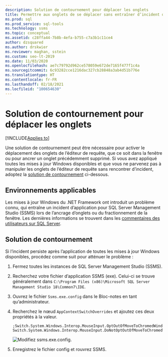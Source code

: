 ```yaml
---
description: Solution de contournement pour déplacer les onglets
title: Permettre aux onglets de se déplacer sans entraîner d’incident dans SSMS
ms.prod: sql
ms.prod_service: sql-tools
ms.technology: ssms
ms.topic: conceptual
ms.assetid: c28ffa44-7b8b-4efa-b755-c7a3b1c11ce4
author: dzsquared
ms.author: drskwier
ms.reviewer: maghan, sstein
ms.custom: seo-lt-2019
ms.date: 11/03/2020
ms.openlocfilehash: ae7c79792d962ce578059e672de7165f477f1c4a
ms.sourcegitcommit: 6c93282cce1216dac327cb28848a3ab4d51b776e
ms.translationtype: HT
ms.contentlocale: fr-FR
ms.lasthandoff: 02/18/2021
ms.locfileid: "100654630"
---
```

# <a name="workaround-to-move-tabs"></a>Solution de contournement pour déplacer les onglets

[!INCLUDE[Applies to](../../includes/appliesto-ss-asdb-asdw-xxx-md.md)]

Une solution de contournement peut être nécessaire pour activer le déplacement des onglets de l’éditeur de requête, que ce soit dans la fenêtre ou pour ancrer un onglet précédemment supprimé.  Si vous avez appliqué toutes les mises à jour Windows disponibles et que vous ne parvenez pas à manipuler les onglets de l’éditeur de requête sans rencontrer d’incident, adoptez la [solution de contournement](#workaround) ci-dessous.

## <a name="applicable-environments"></a>Environnements applicables
Les mises à jour Windows du .NET Framework ont introduit un problème connu, qui entraîne un incident d’application pour SQL Server Management Studio (SSMS) lors de l’ancrage d’onglets ou du fractionnement de la fenêtre.  Les dernières informations se trouvent dans les [commentaires des utilisateurs sur SQL Server](https://feedback.azure.com/forums/908035/suggestions/42651556).

## <a name="workaround"></a>Solution de contournement

Si l’incident persiste après l’application de toutes les mises à jour Windows disponibles, procédez comme suit pour atténuer le problème :

1. Fermez toutes les instances de SQL Server Management Studio (SSMS).

2. Recherchez votre fichier d’application SSMS (exe).  Celui-ci se trouve généralement dans `C:\Program Files (x86)\Microsoft SQL Server Management Studio 18\Common7\IDE`.

3. Ouvrez le fichier `Ssms.exe.config` dans le Bloc-notes en tant qu’administrateur.

4. Recherchez le nœud `AppContextSwitchOverrides` et ajoutez ces deux propriétés à la valeur.
    ```
    ;Switch.System.Windows.Interop.MouseInput.OptOutOfMoveToChromedWindowFix=true; Switch.System.Windows.Interop.MouseInput.DoNotOptOutOfMoveToChromedWindowFix=true
    ```

    ![Modifiez ssms.exe.config.](../media/troubleshoot/execonfig-edit.png)

5. Enregistrez le fichier config et rouvrez SSMS.

